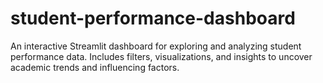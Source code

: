 # student-performance-dashboard
An interactive Streamlit dashboard for exploring and analyzing student performance data. Includes filters, visualizations, and insights to uncover academic trends and influencing factors.
